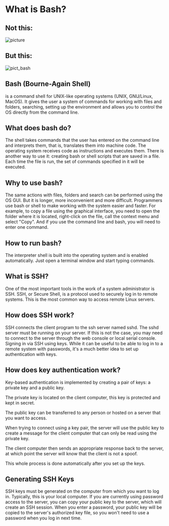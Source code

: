 # What is Bash?
## Not this:
![picture](https://cdn.akamai.steamstatic.com/steam/apps/1862840/header.jpg?t=1646299778)
## But this:
![pict_bash](https://upload.wikimedia.org/wikipedia/commons/thumb/8/82/Gnu-bash-logo.svg/2560px-Gnu-bash-logo.svg.png)

## Bash (Bourne-Again Shell) 
is a command shell for UNIX-like operating systems (UNIX, GNU/Linux, MacOS). It gives the user a system of commands for working with files and folders, searching, setting up the environment and allows you to control the OS directly from the command line.

## What does bash do? 
The shell takes commands that the user has entered on the command line and interprets them, that is, translates them into machine code. The operating system receives code as instructions and executes them. There is another way to use it: creating bash or shell scripts that are saved in a file. Each time the file is run, the set of commands specified in it will be executed.

## Why to use bash? 
The same actions with files, folders and search can be performed using the OS GUI. But it is longer, more inconvenient and more difficult. Programmers use bash or shell to make working with the system easier and faster. For example, to copy a file using the graphical interface, you need to open the folder where it is located, right-click on the file, call the context menu and select "Copy". And if you use the command line and bash, you will need to enter one command.

## How to run bash? 
The interpreter shell is built into the operating system and is enabled automatically. Just open a terminal window and start typing commands.

## What is SSH? 
One of the most important tools in the work of a system administrator is SSH. SSH, or Secure Shell, is a protocol used to securely log in to remote systems. This is the most common way to access remote Linux servers.

## How does SSH work? 
SSH connects the client program to the ssh server named sshd. The sshd server must be running on your server. If this is not the case, you may need to connect to the server through the web console or local serial console. Signing in via SSH using keys. While it can be useful to be able to log in to a remote system with passwords, it's a much better idea to set up authentication with keys.

## How does key authentication work?
Key-based authentication is implemented by creating a pair of keys: a private key and a public key.

The private key is located on the client computer, this key is protected and kept in secret.

The public key can be transferred to any person or hosted on a server that you want to access.

When trying to connect using a key pair, the server will use the public key to create a message for the client computer that can only be read using the private key.

The client computer then sends an appropriate response back to the server, at which point the server will know that the client is not a spoof.

This whole process is done automatically after you set up the keys.

## Generating SSH Keys 
SSH keys must be generated on the computer from which you want to log in. Typically, this is your local computer. If you are currently using password access to the server, you can copy your public key to the server, which will create an SSH session. When you enter a password, your public key will be copied to the server's authorized key file, so you won't need to use a password when you log in next time.
